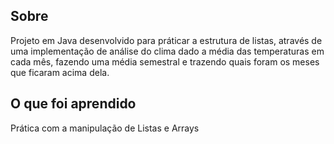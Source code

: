 ## Sobre

Projeto em Java desenvolvido para práticar a estrutura de listas, através de uma implementação de análise do clima dado a média das temperaturas em cada mês, fazendo uma média semestral e trazendo quais foram os meses que ficaram acima dela.

## O que foi aprendido

Prática com a manipulação de Listas e Arrays
